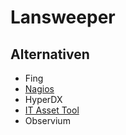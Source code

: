 # Lansweeper

## Alternativen
+ Fing
+ [Nagios](https://www.nagios.org/)
+ HyperDX
+ [IT Asset Tool](https://www.it-asset-tool.com/)
+ Observium

